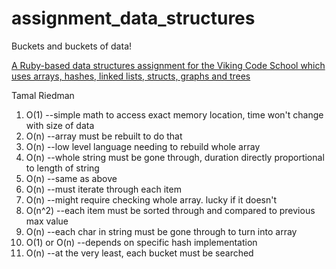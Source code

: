 # assignment_data_structures
Buckets and buckets of data!

[A Ruby-based data structures assignment for the Viking Code School which uses arrays, hashes, linked lists, structs, graphs and trees](http://www.vikingcodeschool.com)

Tamal Riedman

1.  O(1) --simple math to access exact memory location, time won't change with size of data
2.  O(n) --array must be rebuilt to do that
3.  O(n) --low level language needing to rebuild whole array
4.  O(n) --whole string must be gone through, duration directly proportional to length of string
5.  O(n) --same as above
6.  O(n) --must iterate through each item
7.  O(n) --might require checking whole array. lucky if it doesn't
8.  O(n^2) --each item must be sorted through and compared to previous max value
9.  O(n) --each char in string must be gone through to turn into array
10.  O(1) or O(n) --depends on specific hash implementation
11.  O(n) --at the very least, each bucket must be searched